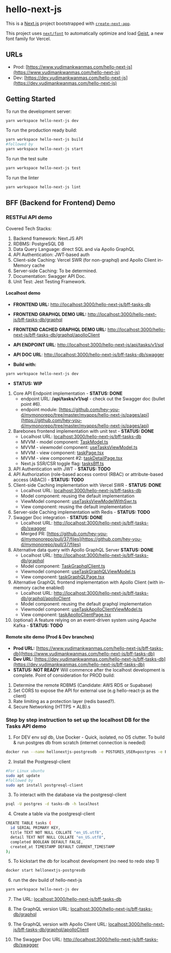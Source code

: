 # hello-next-js

This is a [Next.js](https://nextjs.org) project bootstrapped with [`create-next-app`](https://nextjs.org/docs/app/api-reference/cli/create-next-app).

This project uses [`next/font`](https://nextjs.org/docs/app/building-your-application/optimizing/fonts) to automatically optimize and load [Geist](https://vercel.com/font), a new font family for Vercel.

## URLs
- Prod: [https://www.yudimankwanmas.com/hello-next-js](https://www.yudimankwanmas.com/hello-next-js)
- Dev:  [https://dev.yudimankwanmas.com/hello-next-js](https://dev.yudimankwanmas.com/hello-next-js)

## Getting Started

To run the development server:
```bash
yarn workspace hello-next-js dev
```
To run the production ready build:
```bash
yarn workspace hello-next-js build
#followed by
yarn workspace hello-next-js start
```
To run the test suite
```bash
yarn workspace hello-next-js test
```
To run the linter
```bash
yarn workspace hello-next-js lint
```

## BFF (Backend for Frontend) Demo

### RESTFul API demo
Covered Tech Stacks:
1. Backend framework: Next.JS API
2. RDBMS: PostgreSQL DB
3. Data Query Language: direct SQL and via Apollo GraphQL
4. API Authentication: JWT-based auth
5. Client-side Caching: Vercel SWR (for non-graphql) and Apollo Client in-Memory cache
6. Server-side Caching: To be determined. 
7. Documentation: Swagger API Doc.
8. Unit Test: Jest Testing Framework.

#### Localhost demo
- **FRONTEND URL:** [http://localhost:3000/hello-next-js/bff-tasks-db](http://localhost:3000/hello-next-js/bff-tasks-db)
- **FRONTEND GRAPHQL DEMO URL:** [http://localhost:3000/hello-next-js/bff-tasks-db/graphql](http://localhost:3000/hello-next-js/bff-tasks-db/graphql)
- **FRONTEND CACHED GRAPHQL DEMO URL:** [http://localhost:3000/hello-next-js/bff-tasks-db/graphql/apolloClient](http://localhost:3000/hello-next-js/bff-tasks-db/graphql/apolloClient)
- **API ENDPOINT URL**: [http://localhost:3000/hello-next-js/api/tasks/v1/sql](http://localhost:3000/hello-next-js/api/tasks/v1/sql)
- **API DOC URL**: [http://localhost:3000/hello-next-js/bff-tasks-db/swagger](http://localhost:3000/hello-next-js/bff-tasks-db/swagger)

- **Build with:** 
```bash
yarn workspace hello-next-js dev
```
- **STATUS: WIP**
1. Core API Endpoint implementation - **STATUS: DONE**  
    - endpoint URL: **/api/tasks/v1/sql** - check out the Swagger doc (bullet point #6). 
    - endpoint module: [https://github.com/hey-you-d/mymonorepo/tree/master/myapps/hello-next-js/pages/api](https://github.com/hey-you-d/mymonorepo/tree/master/myapps/hello-next-js/pages/api) 
2. Barebones frontend implementation with unit test - **STATUS: DONE**  
    - Localhost URL: [localhost:3000/hello-next-js/bff-tasks-db](http://localhost:3000/hello-next-js/bff-tasks-db)
    - MVVM - model component: [TaskModel.ts](https://github.com/hey-you-d/mymonorepo/blob/master/myapps/hello-next-js/src/app/models/TaskModel.ts)
    - MVVM - viewmodel component: [useTasksViewModel.ts](https://github.com/hey-you-d/mymonorepo/blob/master/myapps/hello-next-js/src/app/viewModels/useTasksViewModel.ts)
    - MVVM - view component: [taskPage.tsx](https://github.com/hey-you-d/mymonorepo/blob/master/myapps/hello-next-js/src/app/views/taskPage.tsx)
    - MVVM - view component #2: [taskDetailPage.tsx](https://github.com/hey-you-d/mymonorepo/blob/master/myapps/hello-next-js/src/app/views/taskDetailPage.tsx)
    - Next.js SSR/CSR toggle flag: [tasksBff.ts](https://github.com/hey-you-d/mymonorepo/blob/master/myapps/hello-next-js/constants/tasksBff.ts)
3. API Authentication with JWT - **STATUS: TODO**
4. API Authorization (role-based access control (RBAC) or attribute-based access (ABAC)) - **STATUS: TODO**
5. Client-side Caching implementation with Vercel SWR - **STATUS: DONE**
    - Localhost URL: [localhost:3000/hello-next-js/bff-tasks-db](http://localhost:3000/hello-next-js/bff-tasks-db)  
    - Model component: reusing the default implementation
    - ViewModel component: [useTasksViewModelWithSwr.ts](https://github.com/hey-you-d/mymonorepo/blob/master/myapps/hello-next-js/src/app/viewModels/useTasksViewModelWithSwr.ts)
    - View component: reusing the default implementation
6. Server-side Caching implementation with Redis - **STATUS: TODO** 
7. Swagger Doc integration - **STATUS: DONE**  
    - Localhost URL: [http://localhost:3000/hello-next-js/bff-tasks-db/swagger](http://localhost:3000/hello-next-js/bff-tasks-db/swagger)
    - Merged PR: [https://github.com/hey-you-d/mymonorepo/pull/37/files](https://github.com/hey-you-d/mymonorepo/pull/37/files)
8. Alternative data query with Apollo GraphQL Server **STATUS: DONE**  
    - Localhost URL: [http://localhost:3000/hello-next-js/bff-tasks-db/graphql](http://localhost:3000/hello-next-js/bff-tasks-db/graphql)
    - Model component: [TaskGraphqlClient.ts](https://github.com/hey-you-d/mymonorepo/blob/master/myapps/hello-next-js/src/app/models/TaskGraphqlClient.ts)
    - Viewmodel component: [useTaskGraphQLViewModel.ts](https://github.com/hey-you-d/mymonorepo/blob/master/myapps/hello-next-js/src/app/viewModels/useTaskGraphQLViewModel.ts)
    - View component: [taskGraphQLPage.tsx](https://github.com/hey-you-d/mymonorepo/blob/master/myapps/hello-next-js/src/app/views/taskGraphQLPage.tsx)
9. Alternative GraphQL frontend implementation with Apollo Client (with in-memory cache enabled)
    - Localhost URL: [http://localhost:3000/hello-next-js/bff-tasks-db/graphql/apolloClient](http://localhost:3000/hello-next-js/bff-tasks-db/graphql/apolloClient)  
    - Model component: reusing the default graphql implementation
    - Viewmodel component: [useTaskApolloClientViewModel.ts](https://github.com/hey-you-d/mymonorepo/blob/master/myapps/hello-next-js/src/app/viewModels/useTaskApolloClientViewModel.ts)
    - View component: [taskApolloClientPage.tsx](https://github.com/hey-you-d/mymonorepo/blob/master/myapps/hello-next-js/src/app/views/taskApolloClientPage.tsx)
10. (optional) A feature relying on an event-driven system using Apache Kafka - **STATUS: TODO**

#### Remote site demo (Prod & Dev branches)
- **Prod URL:** [https://www.yudimankwanmas.com/hello-next-js/bff-tasks-db](https://www.yudimankwanmas.com/hello-next-js/bff-tasks-db) 
- **Dev URL:** [https://dev.yudimankwanmas.com/hello-next-js/bff-tasks-db](https://dev.yudimankwanmas.com/hello-next-js/bff-tasks-db)
- **STATUS: NOT READY**
Will commence after the localhost development is complete.
Point of consideration for PROD build: 
1. Determine the remote RDBMS (Candidate: AWS RDS or Supabase)
2. Set CORS to expose the API for external use (e.g hello-react-js as the client)
3. Rate limiting as a protection layer (redis based?). 
4. Secure Networking (HTTPS + ALB).s

### Step by step instruction to set up the localhost DB for the Tasks API demo
1. For DEV env sql db, Use Docker - Quick, isolated, no OS clutter. To build & run postgres db from scratch (internet connection is needed) 
```bash
docker run --name hellonextjs-postgresdb -e POSTGRES_USER=postgres -e POSTGRES_PASSWORD=postgres -e POSTGRES_DB=tasks-db -p 5432:5432 -d postgres
```
2. Install the Postgresql-client
```bash
#For Linux ubuntu
sudo apt update
#followed by
sudo apt install postgresql-client
```
3. To interact with the database via the postgresql-client
```bash
psql -U postgres -d tasks-db -h localhost
```

4. Create a table via the postgresql-client
```bash
CREATE TABLE tasks (
  id SERIAL PRIMARY KEY,
  title TEXT NOT NULL COLLATE "en_US.utf8",
  detail TEXT NOT NULL COLLATE "en_US.utf8",
  completed BOOLEAN DEFAULT FALSE, 
  created_at TIMESTAMP DEFAULT CURRENT_TIMESTAMP
);
```

5. To kickstart the db for localhost development (no need to redo step 1)
```bash
docker start hellonextjs-postgresdb
```

6. run the dev build of hello-next-js
```bash
yarn workspace hello-next-js dev
```

7. The URL: [localhost:3000/hello-next-js/bff-tasks-db](http://localhost:3000/hello-next-js/bff-tasks-db)

8. The GraphQL version URL: [localhost:3000/hello-next-js/bff-tasks-db/graphql](http://localhost:3000/hello-next-js/bff-tasks-db/graphql)

9. The GraphQL version with Apollo Client URL: [localhost:3000/hello-next-js/bff-tasks-db/graphql/apolloClient](http://localhost:3000/hello-next-js/bff-tasks-db/graphql/apolloClient)


10. The Swagger Doc URL: [http://localhost:3000/hello-next-js/bff-tasks-db/swagger](http://localhost:3000/hello-next-js/bff-tasks-db/swagger) 